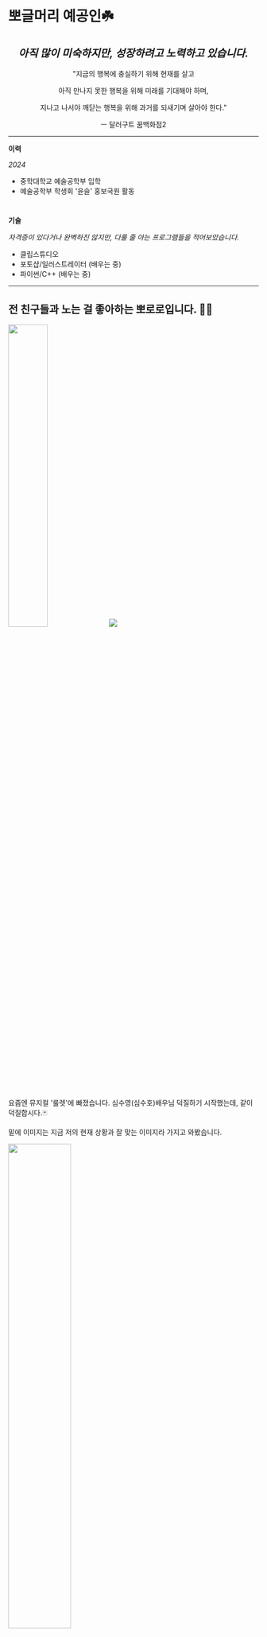 # 뽀글머리 예공인☘️
<div align=center>

  ## _**아직 많이 미숙하지만, 성장하려고 노력하고 있습니다.**_
"지금의 행복에 충실하기 위해 현재를 살고

아직 만나지 못한 행복을 위해 미래를 기대해야 하며,

지나고 나서야 깨닫는 행복을 위해 과거를 되새기며 살아야 한다." 

ㅡ 달러구트 꿈백화점2

  </div>

***

**이력**

_2024_
- 중학대학교 예술공학부 입학
- 예술공학부 학생회 '윤슬' 홍보국원 활동

#

**기술**

_자격증이 있다거나 완벽하진 않지만, 다룰 줄 아는 프로그램들을 적어보았습니다._
- 클립스튜디오
- 포토샵/일러스트레이터 (배우는 중)
- 파이썬/C++ (배우는 중)

***

 **전 친구들과 노는 걸 좋아하는 뽀로로입니다. 🐧😎**
 -

<img width="39.5%" src="https://github.com/user-attachments/assets/2e46eb8a-97e6-4190-b86f-f4e6bdb83c9d"/>

<a href="https://github.com/devxb/gitanimals">
  <img src="https://render.gitanimals.org/farms/leeeeJiin"/>
</a>

요즘엔 뮤지컬 '룰렛'에 빠졌습니다. 심수영(심수호)배우님 덕질하기 시작했는데, 같이 덕질합시다.🃏

밑에 이미지는 지금 저의 현재 상황과 잘 맞는 이미지라 가지고 와봤습니다.

<img width="50%" src="https://github.com/user-attachments/assets/9131faf6-4681-4a94-97d0-0bee8c311464"/> 

***

<div align=center>

  [![Hits](https://hits.seeyoufarm.com/api/count/incr/badge.svg?url=https%3A%2F%2Fgithub.com%2FleeeeJiin&count_bg=%2379C83D&title_bg=%23555555&icon=&icon_color=%23E7E7E7&title=hits&edge_flat=false)](https://hits.seeyoufarm.com)

  </div>

|  **정보** | 중앙대학교  | 예술공학부  | 1학년  | 재학  |
|---|---|---|---|---|
|   **전화번호**	|  KR) 010-2263-1834 	|   	|  **인스타** 	|  <a href=https://www.instagram.com/jiin0472/><img src="https://img.shields.io/badge/Instagram-E4405F?style=flat-square&logo=Instagram&logoColor=white"/></a> 	|
|  **E-Mail** 	|  <a href=mailto:jiin0472@naver.com><img src="https://img.shields.io/badge/Naver Email-03C75A?style=flat-square&logo=Naver&logoColor=white&link=mailto:jiin0472@naver.com"/></a> 	|  [![Gmail Badge](https://img.shields.io/badge/Gmail-d14836?style=flat-square&logo=Gmail&logoColor=white&link=mailto:leejiin0472@gmail.com)](mailto:leejiin0472@gmail.com) 	|   	|   	|
|   **유튜브 채널**	|   [![Youtube Badge](https://img.shields.io/badge/Youtube-ff0000?style=flat-square&logo=youtube&link=https://www.youtube.com/c/kyleschool)](https://www.youtube.com/@2357LeeJiin)	|   	|  **최애그룹** 	|  <a href="https://music.youtube.com/channel/UC0gpUnoyhu44aS3-NxYs7rg?si=pK-ob4ykKTrCsz83"><img src="https://img.shields.io/badge/Youtube Music-FF0000?style=flat-square&logo=YouTube Music&logoColor=white"/></a> 	|


[![leeeeJiin's GitHub stats](https://github-readme-stats.vercel.app/api?username=leeeeJiin)]([https://github.com/anuraghazra/github-readme-stats](https://github.com/leeeeJiin/leeeeJiin/blob/main/README.md))
 <a href="https://github.com/devxb/gitanimals">
  <img src="https://render.gitanimals.org/lines/leeeeJiin?pet-id=1" width="300" height="150"/>
</a>
   



